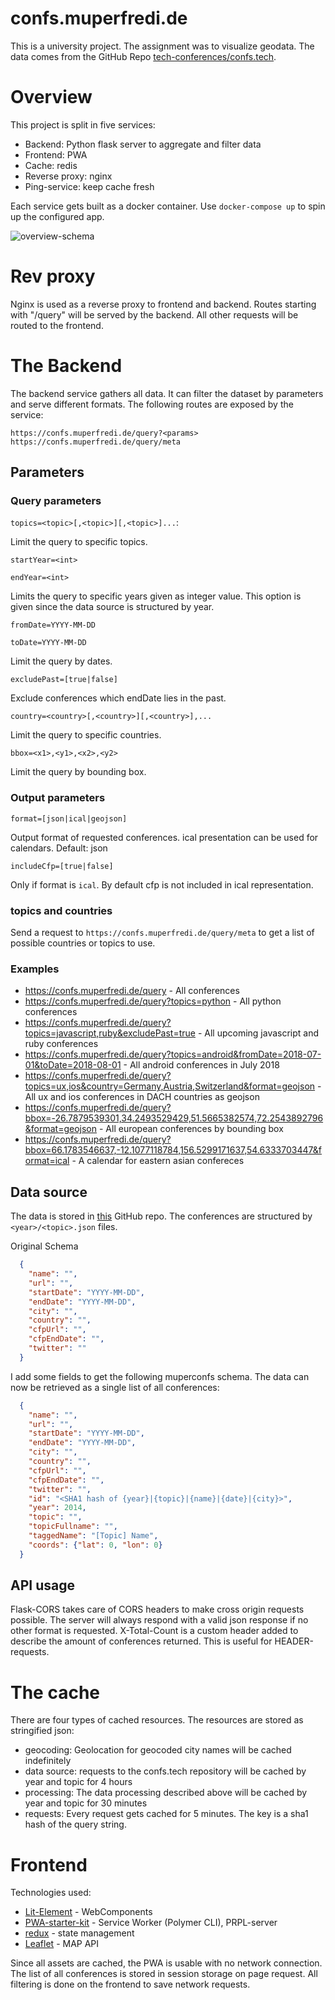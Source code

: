 # confs.muperfredi.de

This is a university project. The assignment was to visualize geodata. The data comes from the GitHub Repo [tech-conferences/confs.tech](https://github.com/tech-conferences/confs.tech).

# Overview

This project is split in five services: 
- Backend: Python flask server to aggregate and filter data
- Frontend: PWA
- Cache: redis
- Reverse proxy: nginx
- Ping-service: keep cache fresh

Each service gets built as a docker container. Use `docker-compose up` to spin up the configured app.


![overview-schema](https://user-images.githubusercontent.com/2673788/42551280-c3ac85ce-84d6-11e8-8f4b-3ac042c2946f.jpg)

# Rev proxy

Nginx is used as a reverse proxy to frontend and backend. Routes starting with "/query" will be served by the backend. All other requests will be routed to the frontend.  

# The Backend

The backend service gathers all data. It can filter the dataset by parameters and serve different formats. The following routes are exposed by the service:

    https://confs.muperfredi.de/query?<params>
    https://confs.muperfredi.de/query/meta
    
## Parameters

### Query parameters

`topics=<topic>[,<topic>][,<topic>]...`: 

Limit the query to specific topics.
        
`startYear=<int>`

`endYear=<int>`

Limits the query to specific years given as integer value. This option is given since the data source is structured by year.

`fromDate=YYYY-MM-DD`

`toDate=YYYY-MM-DD`

Limit the query by dates.

`excludePast=[true|false]`

Exclude conferences which endDate lies in the past. 

`country=<country>[,<country>][,<country>],...`

Limit the query to specific countries.

`bbox=<x1>,<y1>,<x2>,<y2>`

Limit the query by bounding box.

### Output parameters

`format=[json|ical|geojson]`

Output format of requested conferences. ical presentation can be used for calendars. Default: json

`includeCfp=[true|false]`

Only if format is `ical`. By default cfp is not included in ical representation.

### topics and countries

Send a request to `https://confs.muperfredi.de/query/meta` to get a list of possible countries or topics to use.

### Examples

* https://confs.muperfredi.de/query - All conferences
* https://confs.muperfredi.de/query?topics=python - All python conferences
* https://confs.muperfredi.de/query?topics=javascript,ruby&excludePast=true - All upcoming javascript and ruby conferences
* https://confs.muperfredi.de/query?topics=android&fromDate=2018-07-01&toDate=2018-08-01 - All android conferences in July 2018
* https://confs.muperfredi.de/query?topics=ux,ios&country=Germany,Austria,Switzerland&format=geojson - All ux and ios conferences in DACH countries as geojson
* https://confs.muperfredi.de/query?bbox=-26.7879539301,34.2493529429,51.5665382574,72.2543892796&format=geojson - All european conferences by bounding box
* https://confs.muperfredi.de/query?bbox=66.1783546637,-12.1077118784,156.5299171637,54.6333703447&format=ical - A calendar for eastern asian confereces

## Data source 

The data is stored in [this](https://github.com/tech-conferences/confs.tech) GitHub repo. The conferences are structured by `<year>/<topic>.json` files.

Original Schema

```json
  {
    "name": "",
    "url": "",
    "startDate": "YYYY-MM-DD",
    "endDate": "YYYY-MM-DD",
    "city": "",
    "country": "",
    "cfpUrl": "",
    "cfpEndDate": "",
    "twitter": ""
  }
```

I add some fields to get the following muperconfs schema. The data can now be retrieved as a single list of all conferences:

```json
  {
    "name": "",
    "url": "",
    "startDate": "YYYY-MM-DD",
    "endDate": "YYYY-MM-DD",
    "city": "",
    "country": "",
    "cfpUrl": "",
    "cfpEndDate": "",
    "twitter": "",
    "id": "<SHA1 hash of {year}|{topic}|{name}|{date}|{city}>",
    "year": 2014,
    "topic": "",
    "topicFullname": "",
    "taggedName": "[Topic] Name",
    "coords": {"lat": 0, "lon": 0}
  }
```

## API usage

Flask-CORS takes care of CORS headers to make cross origin requests possible. The server will always respond with a valid json response if no other format is requested. X-Total-Count is a custom header added to describe the amount of conferences returned. This is useful for HEADER-requests.


# The cache

There are four types of cached resources. The resources are stored as stringified json:

* geocoding: Geolocation for geocoded city names will be cached indefinitely
* data source: requests to the confs.tech repository will be cached by year and topic for 4 hours
* processing: The data processing described above will be cached by year and topic for 30 minutes
* requests: Every request gets cached for 5 minutes. The key is a sha1 hash of the query string.


# Frontend

Technologies used:
* [Lit-Element](https://github.com/Polymer/lit-element) - WebComponents
* [PWA-starter-kit](https://github.com/Polymer/pwa-starter-kit) - Service Worker (Polymer CLI), PRPL-server 
* [redux](https://redux.js.org/) - state management
* [Leaflet](https://leafletjs.com/reference-1.3.0.html) - MAP API

Since all assets are cached, the PWA is usable with no network connection. The list of all conferences is stored in session storage on page request. All filtering is done on the frontend to save network requests.
